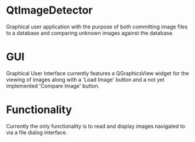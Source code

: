 # QtImageDetector

Graphical user application with the purpose of both committing image files to a database and comparing unknown images against the database.

# GUI

Graphical User Interface currently features a QGraphicsView widget for the viewing of images along with a 'Load Image' button and a not yet implemented 'Compare Image' button.

# Functionality

Currently the only functionality is to read and display images navigated to via a file dialog interface.
